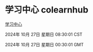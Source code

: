 # 学习中心 colearnhub
[学习中心](http://219.139.197.74:56308/colearnhub/)

2024年 10月 27日 星期日 08:30:01 CST

2024年 10月 27日 星期日 00:30:01 GMT
